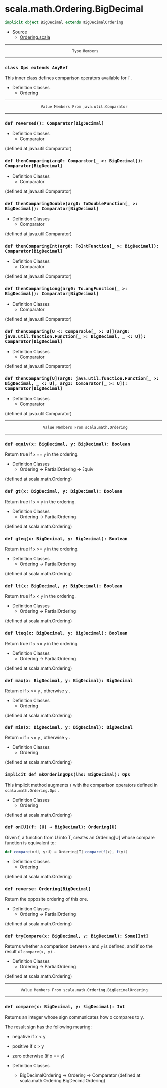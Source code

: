 
#                        scala.math.Ordering.BigDecimal                        #

```scala
implicit object BigDecimal extends BigDecimalOrdering
```

* Source
  * [Ordering.scala](https://github.com/scala/scala/tree/6d09a1ba5f/src/library/scala/math/Ordering.scala#L1)


--------------------------------------------------------------------------------
                                  Type Members
--------------------------------------------------------------------------------


### `class Ops extends AnyRef`                                               ###

This inner class defines comparison operators available for `T` .

* Definition Classes
  * Ordering


--------------------------------------------------------------------------------
                    Value Members From java.util.Comparator
--------------------------------------------------------------------------------


### `def reversed(): Comparator[BigDecimal]`                                 ###

* Definition Classes
  * Comparator

(defined at java.util.Comparator)


### `def thenComparing(arg0: Comparator[_ >: BigDecimal]): Comparator[BigDecimal]` ###

* Definition Classes
  * Comparator

(defined at java.util.Comparator)


### `def thenComparingDouble(arg0: ToDoubleFunction[_ >: BigDecimal]): Comparator[BigDecimal]` ###

* Definition Classes
  * Comparator

(defined at java.util.Comparator)


### `def thenComparingInt(arg0: ToIntFunction[_ >: BigDecimal]): Comparator[BigDecimal]` ###

* Definition Classes
  * Comparator

(defined at java.util.Comparator)


### `def thenComparingLong(arg0: ToLongFunction[_ >: BigDecimal]): Comparator[BigDecimal]` ###

* Definition Classes
  * Comparator

(defined at java.util.Comparator)


### `def thenComparing[U <: Comparable[_ >: U]](arg0: java.util.function.Function[_ >: BigDecimal, _ <: U]): Comparator[BigDecimal]` ###

* Definition Classes
  * Comparator

(defined at java.util.Comparator)


### `def thenComparing[U](arg0: java.util.function.Function[_ >: BigDecimal, _ <: U], arg1: Comparator[_ >: U]): Comparator[BigDecimal]` ###

* Definition Classes
  * Comparator

(defined at java.util.Comparator)


--------------------------------------------------------------------------------
                     Value Members From scala.math.Ordering
--------------------------------------------------------------------------------


### `def equiv(x: BigDecimal, y: BigDecimal): Boolean`                       ###

Return true if `x` == `y` in the ordering.

* Definition Classes
  * Ordering → PartialOrdering → Equiv

(defined at scala.math.Ordering)


### `def gt(x: BigDecimal, y: BigDecimal): Boolean`                          ###

Return true if `x` > `y` in the ordering.

* Definition Classes
  * Ordering → PartialOrdering

(defined at scala.math.Ordering)


### `def gteq(x: BigDecimal, y: BigDecimal): Boolean`                        ###

Return true if `x` >= `y` in the ordering.

* Definition Classes
  * Ordering → PartialOrdering

(defined at scala.math.Ordering)


### `def lt(x: BigDecimal, y: BigDecimal): Boolean`                          ###

Return true if `x` < `y` in the ordering.

* Definition Classes
  * Ordering → PartialOrdering

(defined at scala.math.Ordering)


### `def lteq(x: BigDecimal, y: BigDecimal): Boolean`                        ###

Return true if `x` <= `y` in the ordering.

* Definition Classes
  * Ordering → PartialOrdering

(defined at scala.math.Ordering)


### `def max(x: BigDecimal, y: BigDecimal): BigDecimal`                      ###

Return `x` if `x` >= `y` , otherwise `y` .

* Definition Classes
  * Ordering

(defined at scala.math.Ordering)


### `def min(x: BigDecimal, y: BigDecimal): BigDecimal`                      ###

Return `x` if `x` <= `y` , otherwise `y` .

* Definition Classes
  * Ordering

(defined at scala.math.Ordering)


### `implicit def mkOrderingOps(lhs: BigDecimal): Ops`                       ###

This implicit method augments `T` with the comparison operators defined in
 `scala.math.Ordering.Ops` .

* Definition Classes
  * Ordering

(defined at scala.math.Ordering)


### `def on[U](f: (U) ⇒ BigDecimal): Ordering[U]`                            ###

Given f, a function from U into T, creates an Ordering[U] whose compare function
is equivalent to:

```scala
def compare(x:U, y:U) = Ordering[T].compare(f(x), f(y))
```

* Definition Classes
  * Ordering

(defined at scala.math.Ordering)


### `def reverse: Ordering[BigDecimal]`                                      ###

Return the opposite ordering of this one.

* Definition Classes
  * Ordering → PartialOrdering

(defined at scala.math.Ordering)


### `def tryCompare(x: BigDecimal, y: BigDecimal): Some[Int]`                ###

Returns whether a comparison between `x` and `y` is defined, and if so the
result of `compare(x, y)` .

* Definition Classes
  * Ordering → PartialOrdering

(defined at scala.math.Ordering)


--------------------------------------------------------------------------------
           Value Members From scala.math.Ordering.BigDecimalOrdering
--------------------------------------------------------------------------------


### `def compare(x: BigDecimal, y: BigDecimal): Int`                         ###

Returns an integer whose sign communicates how x compares to y.

The result sign has the following meaning:

* negative if x < y
* positive if x > y
* zero otherwise (if x == y)

* Definition Classes
  * BigDecimalOrdering → Ordering → Comparator
(defined at scala.math.Ordering.BigDecimalOrdering)
